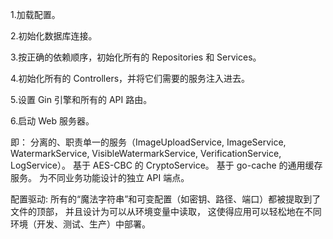 1.加载配置。

2.初始化数据库连接。

3.按正确的依赖顺序，初始化所有的 Repositories 和 Services。

4.初始化所有的 Controllers，并将它们需要的服务注入进去。

5.设置 Gin 引擎和所有的 API 路由。

6.启动 Web 服务器。

即：
分离的、职责单一的服务（ImageUploadService, ImageService, WatermarkService, VisibleWatermarkService, VerificationService, LogService）。
基于 AES-CBC 的 CryptoService。
基于 go-cache 的通用缓存服务。
为不同业务功能设计的独立 API 端点。


配置驱动: 所有的“魔法字符串”和可变配置（如密钥、路径、端口）都被提取到了文件的顶部，
并且设计为可以从环境变量中读取，
这使得应用可以轻松地在不同环境（开发、测试、生产）中部署。
